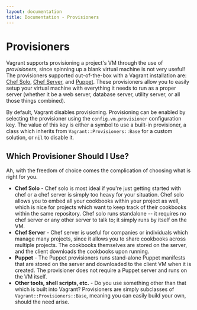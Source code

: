 ```yaml
---
layout: documentation
title: Documentation - Provisioners
---
```

# Provisioners

Vagrant supports provisioning a project's VM through the use of _provisioners_,
since spinning up a blank virtual machine is not very useful! The provisioners
supported out-of-the-box with a Vagrant installation are: [Chef Solo](/docs/provisioners/chef_solo.html), 
[Chef Server](/docs/provisioners/chef_server.html), and [Puppet](/docs/provisioners/puppet.html). 
These provisioners allow you to easily setup your virtual machine with everything it needs to run as
a proper server (whether it be a web server, database server, utility server,
or all those things combined).

By default, Vagrant disables provisioning. Provisioning can be enabled by selecting
the provisioner using the `config.vm.provisioner` configuration key. The value
of this key is either a symbol to use a built-in provisioner, a class which
inherits from `Vagrant::Provisioners::Base` for a custom solution, or `nil`
to disable it.

## Which Provisioner Should I Use?

Ah, with the freedom of choice comes the complication of choosing
what is right for you.

* **Chef Solo** - Chef solo is most ideal if you're just getting started with
  chef or a chef server is simply too heavy for your situation. Chef solo allows
  you to embed all your cookbooks within your project as well, which is nice for
  projects which want to keep track of their cookbooks within the same repository.
  Chef solo runs standalone -- it requires no chef server or any other server to
  talk to; it simply runs by itself on the VM.
* **Chef Server** - Chef server is useful for companies or individuals which
  manage many projects, since it allows you to share cookbooks across multiple
  projects. The cookbooks themselves are stored on the server, and the client
  downloads the cookbooks upon running.
* **Puppet** - The Puppet provisioners runs stand-alone Puppet manifests that are 
  stored on the server and downloaded to the client VM when it is created.  The
  provisioner does not require a Puppet server and runs on the VM itself.
* **Other tools, shell scripts, etc.** - Do you use something other than that which
  is built into Vagrant? Provisioners are simply subclasses of `Vagrant::Provisioners::Base`,
  meaning you can easily build your own, should the need arise.
